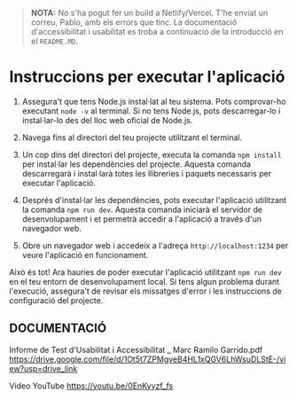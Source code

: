 > **NOTA:** No s'ha pogut fer un build a Netlify/Vercel. T'he enviat un correu, Pablo, amb els errors que tinc. La documentació d'accessibilitat i usabilitat es troba a continuació de la introducció en el `README.MD`.

# Instruccions per executar l'aplicació

1. Assegura't que tens Node.js instal·lat al teu sistema. Pots comprovar-ho executant `node -v` al terminal. Si no tens Node.js, pots descarregar-lo i instal·lar-lo des del lloc web oficial de Node.js.

2. Navega fins al directori del teu projecte utilitzant el terminal. 

3. Un cop dins del directori del projecte, executa la comanda `npm install` per instal·lar les dependències del projecte. Aquesta comanda descarregarà i instal·larà totes les llibreries i paquets necessaris per executar l'aplicació.

4. Després d'instal·lar les dependències, pots executar l'aplicació utilitzant la comanda `npm run dev`. Aquesta comanda iniciarà el servidor de desenvolupament i et permetrà accedir a l'aplicació a través d'un navegador web.

5. Obre un navegador web i accedeix a l'adreça `http://localhost:1234` per veure l'aplicació en funcionament.

Això és tot! Ara hauries de poder executar l'aplicació utilitzant `npm run dev` en el teu entorn de desenvolupament local. Si tens algun problema durant l'execució, assegura't de revisar els missatges d'error i les instruccions de configuració del projecte.


## DOCUMENTACIÓ
Informe de Test d'Usabilitat i Accessibilitat _ Marc Ramilo Garrido.pdf
https://drive.google.com/file/d/1Ot5t7ZPMgveB4HL1xQGV6LhWsuDLStE-/view?usp=drive_link

Video YouTube
https://youtu.be/0EnKyyzf_fs


